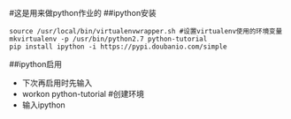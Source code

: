 #这是用来做python作业的
##ipython安装
```
source /usr/local/bin/virtualenvwrapper.sh #设置virtualenv使用的环境变量
mkvirtualenv -p /usr/bin/python2.7 python-tutorial
pip install ipython -i https://pypi.doubanio.com/simple
```
##ipython启用
* 下次再启用时先输入
* workon python-tutorial #创建环境
* 输入ipython
